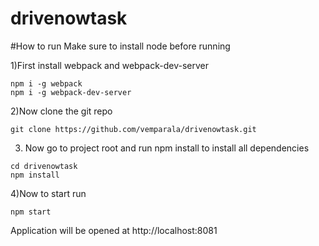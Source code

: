 # drivenowtask

#How to run
Make sure to install node before running

1)First install webpack and webpack-dev-server
```
npm i -g webpack
npm i -g webpack-dev-server
```
2)Now clone the git repo
```
git clone https://github.com/vemparala/drivenowtask.git
```
3) Now go to project root and run npm install to install all dependencies
```
cd drivenowtask
npm install

```

4)Now to start run
```
npm start
```
Application will be opened at http://localhost:8081
